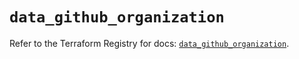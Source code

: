 # `data_github_organization`

Refer to the Terraform Registry for docs: [`data_github_organization`](https://registry.terraform.io/providers/integrations/github/6.1.0/docs/data-sources/organization).
